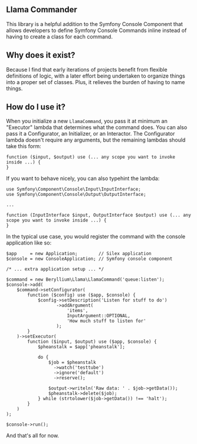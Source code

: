 Llama Commander
---

This library is a helpful addition to the Symfony Console Component that allows developers to define Symfony Console Commands inline instead of having to create a class for each command.

Why does it exist?
---

Because I find that early iterations of projects benefit from flexible definitions of logic, with a later effort being undertaken to organize things into a proper set of classes. Plus, it relieves the burden of having to name things.

How do I use it?
---

When you initialize a new ```LlamaCommand```, you pass it at minimum an "Executor" lambda that determines what the command does. You can also pass it a Configurator, an Initializer, or an Interactor. The Configurator lambda doesn't require any arguments, but the remaining lambdas should take this form:

    function ($input, $output) use (... any scope you want to invoke inside ...) {
    }

If you want to behave nicely, you can also typehint the lambda:

    use Symfony\Component\Console\Input\InputInterface;
    use Symfony\Component\Console\Output\OutputInterface;
    
    ...
    
    function (InputInterface $input, OutputInterface $output) use (... any scope you want to invoke inside ...) {
    }
    
In the typical use case, you would register the command with the console application like so:

    $app     = new Application;        // Silex application
    $console = new ConsoleApplication; // Symfony console component
    
    /* ... extra application setup ... */
    
    $command = new Beryllium\Llama\LlamaCommand('queue:listen');
    $console->add(
        $command->setConfigurator(
            function ($config) use ($app, $console) {
                $config->setDescription('Listen for stuff to do')
                       ->addArgument(
                           'items',
                           InputArgument::OPTIONAL,
                           'How much stuff to listen for'
                       );
            }
        )->setExecutor(
            function ($input, $output) use ($app, $console) {
                $pheanstalk = $app['pheanstalk'];
    
                do {
                    $job = $pheanstalk
                      ->watch('testtube')
                      ->ignore('default')
                      ->reserve();
    
                    $output->writeln('Raw data: ' . $job->getData());
                    $pheanstalk->delete($job);
                } while (strtolower($job->getData()) !== 'halt');
            }
        )
    );
    
    $console->run();
    
And that's all for now.